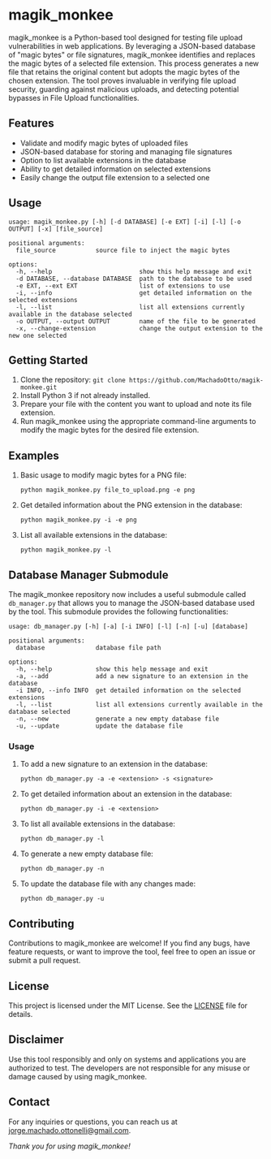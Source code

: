 
# magik_monkee
magik_monkee is a Python-based tool designed for testing file upload vulnerabilities in web applications. By leveraging a JSON-based database of "magic bytes" or file signatures, magik_monkee identifies and replaces the magic bytes of a selected file extension. This process generates a new file that retains the original content but adopts the magic bytes of the chosen extension. The tool proves invaluable in verifying file upload security, guarding against malicious uploads, and detecting potential bypasses in File Upload functionalities.

## Features
-   Validate and modify magic bytes of uploaded files
-   JSON-based database for storing and managing file signatures
-   Option to list available extensions in the database
-   Ability to get detailed information on selected extensions
-   Easily change the output file extension to a selected one

## Usage
    usage: magik_monkee.py [-h] [-d DATABASE] [-e EXT] [-i] [-l] [-o OUTPUT] [-x] [file_source]

    positional arguments:
      file_source           source file to inject the magic bytes
    
    options:
      -h, --help            			show this help message and exit
      -d DATABASE, --database DATABASE	path to the database to be used
      -e EXT, --ext EXT     			list of extensions to use
      -i, --info            			get detailed information on the selected extensions
      -l, --list            			list all extensions currently available in the database selected
      -o OUTPUT, --output OUTPUT        name of the file to be generated
      -x, --change-extension            change the output extension to the new one selected

## Getting Started
1.  Clone the repository: `git clone https://github.com/MachadoOtto/magik-monkee.git`
2.  Install Python 3 if not already installed.
3.  Prepare your file with the content you want to upload and note its file extension.
4.  Run magik_monkee using the appropriate command-line arguments to modify the magic bytes for the desired file extension.

## Examples
1.  Basic usage to modify magic bytes for a PNG file:

        python magik_monkee.py file_to_upload.png -e png
    
2.  Get detailed information about the PNG extension in the database:

        python magik_monkee.py -i -e png

3.  List all available extensions in the database:

        python magik_monkee.py -l

## Database Manager Submodule
The magik_monkee repository now includes a useful submodule called `db_manager.py` that allows you to manage the JSON-based database used by the tool. This submodule provides the following functionalities:

    usage: db_manager.py [-h] [-a] [-i INFO] [-l] [-n] [-u] [database]
    
    positional arguments:
      database              database file path
    
    options:
      -h, --help            show this help message and exit
      -a, --add             add a new signature to an extension in the database
      -i INFO, --info INFO  get detailed information on the selected extensions
      -l, --list            list all extensions currently available in the database selected
      -n, --new             generate a new empty database file
      -u, --update          update the database file

### Usage
1.  To add a new signature to an extension in the database:
   
        python db_manager.py -a -e <extension> -s <signature> 
    
2.  To get detailed information about an extension in the database:
    
        python db_manager.py -i -e <extension> 
    
3.  To list all available extensions in the database:
    
        python db_manager.py -l 
    
4.  To generate a new empty database file:
    
        python db_manager.py -n 
    
6.  To update the database file with any changes made:

        python db_manager.py -u

## Contributing

Contributions to magik_monkee are welcome! If you find any bugs, have feature requests, or want to improve the tool, feel free to open an issue or submit a pull request.

## License

This project is licensed under the MIT License. See the [LICENSE](https://raw.githubusercontent.com/MachadoOtto/magik-monkee/main/LICENSE) file for details.

## Disclaimer

Use this tool responsibly and only on systems and applications you are authorized to test. The developers are not responsible for any misuse or damage caused by using magik_monkee.

## Contact

For any inquiries or questions, you can reach us at [jorge.machado.ottonelli@gmail.com](mailto:jorge.machado.ottonelli@gmail.com).

_Thank you for using magik_monkee!_

